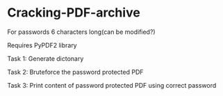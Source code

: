 # Cracking-PDF-archive

For passwords 6 characters long(can be modified?)

Requires PyPDF2 library

Task 1: Generate dictonary

Task 2: Bruteforce the password protected PDF

Task 3: Print content of password protected PDF using correct password



